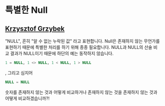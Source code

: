 # 특별한 Null

## [Krzysztof Grzybek](https://github.com/krzysztof-grzybek)

"NULL", 흔히 "알 수 없는 누락된 값" 라고 표현합니다. Null은 존재하지 않는 무언가를 표현하기 때문에 특별한 처리를 하기 위해 종종 필요합니다.
NULL과 NULL의 산술 비교 결과가 NULL이기 때문에 하단의 예는 동작하지 않습니다.

```sql
1 = NULL, 1 <> NULL, 1 < NULL, 1 > NULL
```
, 그리고 심지어
```sql
NULL = NULL
```
숫자를 존재하지 않는 것과 어떻게 비교하거나 존재하지 않는 것을 존재하지 않는 것과 어떻게 비교하겠습니까?!
